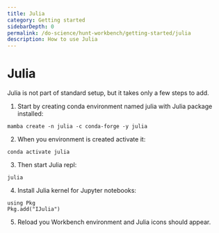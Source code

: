 ```yaml
---
title: Julia
category: Getting started
sidebarDepth: 0
permalink: /do-science/hunt-workbench/getting-started/julia
description: How to use Julia
---
```


# Julia

Julia is not part of standard setup, but it takes only a few steps to add.

1. Start by creating conda environment named julia with Julia package installed:

```
mamba create -n julia -c conda-forge -y julia
```

2. When you environment is created activate it:

```
conda activate julia
```

3. Then start Julia repl:

```
julia
```

4. Install Julia kernel for Jupyter notebooks:

```
using Pkg
Pkg.add("IJulia")
```

5. Reload you Workbench environment and Julia icons should appear.
